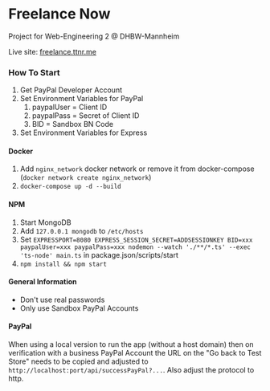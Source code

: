 # Freelance Now

Project for Web-Engineering 2 @ DHBW-Mannheim

Live site: [freelance.ttnr.me](https://freelance.ttnr.me)

### How To Start

1. Get PayPal Developer Account
2. Set Environment Variables for PayPal
    1. paypalUser = Client ID
    2. paypalPass = Secret of Client ID
    3. BID = Sandbox BN Code
3. Set Environment Variables for Express

#### Docker
1. Add `nginx_network` docker network or remove it from docker-compose (`docker network create nginx_network`)
2. `docker-compose up -d --build`

#### NPM

1. Start MongoDB
2. Add `127.0.0.1 mongodb` to `/etc/hosts`
3. Set `EXPRESSPORT=8080 EXPRESS_SESSION_SECRET=ADDSESSIONKEY BID=xxx paypalUser=xxx paypalPass=xxx nodemon --watch './**/*.ts' --exec 'ts-node' main.ts` in package.json/scripts/start
4. `npm install && npm start`


#### General Information
- Don't use real passwords
- Only use Sandbox PayPal Accounts

#### PayPal
When using a local version to run the app (without a host domain) then
on verification with a business PayPal Account the URL on the "Go back to Test Store"
needs to be copied and adjusted to `http://localhost:port/api/successPayPal?...`.
Also adjust the protocol to http.
